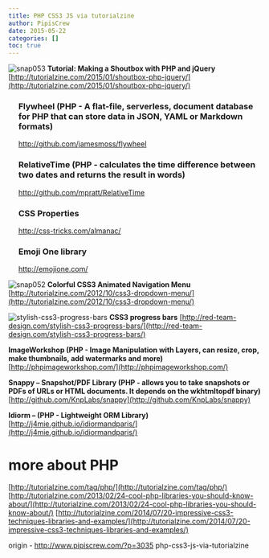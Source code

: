 ```yaml
---
title: PHP CSS3 JS via tutorialzine
author: PipisCrew
date: 2015-05-22
categories: []
toc: true
---
```


![](https://www.pipiscrew.com/wp-content/uploads/2015/05/snap053.png "snap053")
**Tutorial: Making a Shoutbox with PHP and jQuery**
[http://tutorialzine.com/2015/01/shoutbox-php-jquery/](http://tutorialzine.com/2015/01/shoutbox-php-jquery/)
<div style="margin-left: 20px;">

### Flywheel (PHP - A flat-file, serverless, document database for PHP that can store data in JSON, YAML or Markdown formats)

http://github.com/jamesmoss/flywheel

### RelativeTime (PHP - calculates the time difference between two dates and returns the result in words)

http://github.com/mpratt/RelativeTime

### CSS Properties

http://css-tricks.com/almanac/

### Emoji One library

http://emojione.com/
</div>

![](https://www.pipiscrew.com/wp-content/uploads/2015/05/snap052.png "snap052")
**Colorful CSS3 Animated Navigation Menu**
[http://tutorialzine.com/2012/10/css3-dropdown-menu/](http://tutorialzine.com/2012/10/css3-dropdown-menu/)

![](https://www.pipiscrew.com/wp-content/uploads/2015/05/stylish-css3-progress-bars.png "stylish-css3-progress-bars")
**CSS3 progress bars**
[http://red-team-design.com/stylish-css3-progress-bars/](http://red-team-design.com/stylish-css3-progress-bars/)

**ImageWorkshop (PHP - Image Manipulation with Layers, can resize, crop, make thumbnails, add watermarks and more)**
[http://phpimageworkshop.com/](http://phpimageworkshop.com/)

**Snappy – Snapshot/PDF Library (PHP - allows you to take snapshots or PDFs of URLs or HTML documents. It depends on the wkhtmltopdf binary)**
[http://github.com/KnpLabs/snappy](http://github.com/KnpLabs/snappy)

**Idiorm – (PHP - Lightweight ORM Library)**
[http://j4mie.github.io/idiormandparis/](http://j4mie.github.io/idiormandparis/)

# more about PHP

[http://tutorialzine.com/tag/php/](http://tutorialzine.com/tag/php/)
[http://tutorialzine.com/2013/02/24-cool-php-libraries-you-should-know-about/](http://tutorialzine.com/2013/02/24-cool-php-libraries-you-should-know-about/)
[http://tutorialzine.com/2014/07/20-impressive-css3-techniques-libraries-and-examples/](http://tutorialzine.com/2014/07/20-impressive-css3-techniques-libraries-and-examples/)

origin - http://www.pipiscrew.com/?p=3035 php-css3-js-via-tutorialzine
